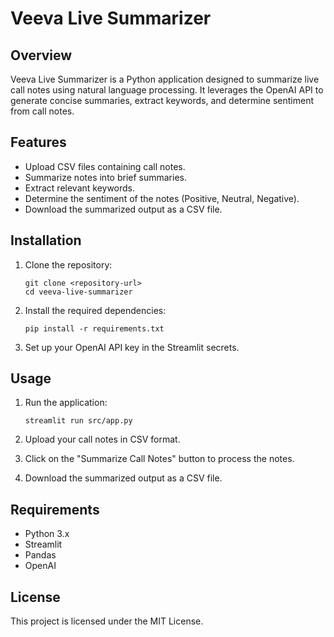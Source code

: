 # Veeva Live Summarizer

## Overview
Veeva Live Summarizer is a Python application designed to summarize live call notes using natural language processing. It leverages the OpenAI API to generate concise summaries, extract keywords, and determine sentiment from call notes.

## Features
- Upload CSV files containing call notes.
- Summarize notes into brief summaries.
- Extract relevant keywords.
- Determine the sentiment of the notes (Positive, Neutral, Negative).
- Download the summarized output as a CSV file.

## Installation

1. Clone the repository:
   ```
   git clone <repository-url>
   cd veeva-live-summarizer
   ```

2. Install the required dependencies:
   ```
   pip install -r requirements.txt
   ```

3. Set up your OpenAI API key in the Streamlit secrets.

## Usage

1. Run the application:
   ```
   streamlit run src/app.py
   ```

2. Upload your call notes in CSV format.

3. Click on the "Summarize Call Notes" button to process the notes.

4. Download the summarized output as a CSV file.

## Requirements
- Python 3.x
- Streamlit
- Pandas
- OpenAI

## License
This project is licensed under the MIT License.